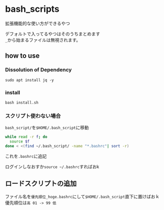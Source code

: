 # bash_scripts
拡張機能的な使い方ができるやつ  

デフォルトで入ってるやつはそのうちまとめます  
`_`から始まるファイルは無視されます。  

## how to use
### Dissolution of Dependency
`sudo apt install jq -y`  

### install
`bash install.sh`

### スクリプト使わない場合
`bash_script/`を`$HOME/.bash_script`に移動  

```bash
while read -r f; do
  source $f
done < <(find ~/.bash_script/ -name "*.bashrc"| sort -r)
```
これを`.bashrc`に追記  

ログインしなおすか`source ~/.bashrc`すればおk

## ロードスクリプトの追加
ファイル名を`優先順位_hoge.bashrc`にして`$HOME/.bash_script`直下に置けばおｋ  
優先順位は`高 01 -> 99 低`  
